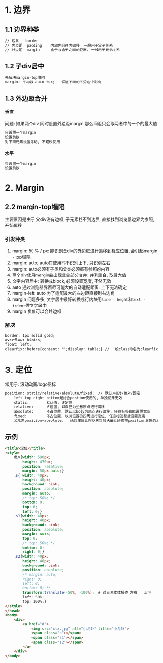 # 1. 边界

## 1.1 边界种类

```html
// 边框	border
// 内边距	padding    内部内容往内偏移  一般用于父子关系
// 外边距	margin     盒子与盒子之间的距离. 一般用于兄弟关系
```

## 1.2 子div居中

```html
先解决margin-top塌陷
margin: 平均数 auto 0px;   保证下面的不受这个影响
```

## 1.3 外边距合并

#### 垂直

问题:
        如果两个div 同时设置外边距margin  那么间距只会取两者中的一个的最大值

```html
只设置一个margin
设置负数
对下面元素设置浮动, 不建议使用
```

#### 水平

```html
只设置一个margin
设置负数
```

# 2. Margin

## 2.2 margin-top塌陷

主要原因是由于 父div没有边框, 子元素找不到边界, 直接找到浏览器边界为参照, 开始偏移

### 引发种类

1. margin: 50 % / px: 能识别父div的外边框进行偏移到相应位置, 会引起margin - top塌陷
2. margin: auto; auto在使用时不识别上下, 只识别左右
3. margin: auto必须有子类和父类必须都有参照的内容
4. 两个div使用margin会出现重合部分合并: 并列重合, 取最大值
5. 文字内容居中: 转换成block, 必须设置宽度, 不然无效
6. auto 通过浏览器界面尽可能大的自动适配距离, 上下无法确定
7. margin-left: auto 为了适配最大的左边距直接到右边角
8. margin 问题多多, 文字居中最好转换成行内块用`line - heght`和`text - indent`做文字居中
9. margin 负值可以合并边框

### 解决

```html
border: 1px solid gold;
overflow: hidden;
float: left;
clearfix::before{content: "";display: table;} // 一般class命名为clearfix 推荐使用这种方法 
```

# 3. 定位

常用于: 滚动动画/logo图标

```html
position: static/relative/absolute/fixed;  // 默认/相对/绝对/固定
	left top right bottom是结合postion使用的, 单独使用无效
	static:        默认值, 无定位
	relative:      占位置, 以自己为坐标原点进行偏移
	absolute:      不占位置, 默认以body为原点进行偏移, 任意标签都能设置宽高
	fixed:         不占位置, 以浏览器的四周进行定位, 任意标签都能设置宽高
	父元素position+absolute:   绝对定位此时以离当前块最近的携带position属性的父集进行偏移
```

## 示例

```html
<title>定位</title>
<style>
	div{width: 590px;
		height: 470px;
		position: relative;
		margin: 50px auto;} 
	.s{ width: 40px;
		height: 40px;
		background: pink;
		position: absolute;
		margin: auto;
		/* top: 50%; */
		bottom: 0;
		top: 0;
		left: 0;}
	.s1{width: 40px;
		height: 40px;
		background: pink;
		position: absolute;
		margin: auto;
		top: 0;
		/* top: 50%; */
		bottom: 0;
		right: 0;}
	.s2{width: 40px;
		height: 40px;
		background: pink;
		position: absolute;
		/* margin: auto;
		right: 0;
		left: 0;
		bottom: 0; */
		transform:translate(-50%, -100%);  # 对元素本体操作 左右   上下
		left: 50%;
		top: 100%;}
</style>
</head>
<body>
    <div>
        <a href="#">
            <img src="xlx.jpg" alt="小龙虾" title="小龙虾">
            <span class="s"></span>
            <span class="s1"></span>
            <span class="s2"></span>
        </a>
    </div> 
</body>
```

